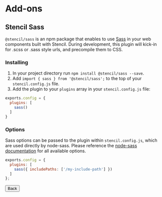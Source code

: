 # Add-ons

## Stencil Sass

`@stencil/sass` is an npm package that enables to use [Sass](https://sass-lang.com/) in your web components built with Stencil. During development, this plugin will kick-in for .scss or .sass style urls, and precompile them to CSS.

### Installing

1. In your project directory run `npm install @stencil/sass --save`.
2. Add `import { sass } from '@stencil/sass';` to the top of your `stencil.config.js` file.
3. Add the plugin to your `plugins` array in your `stencil.config.js` file:

```javascript
exports.config = {
  plugins: [
    sass()
  ]
}
```

### Options

Sass options can be passed to the plugin within `stencil.config.js`, which are used directly by node-sass. Please reference the [node-sass documentation](https://www.npmjs.com/package/node-sass) for all available options.

```javascript
exports.config = {
  plugins: [
    sass({ includePaths: ['/my-include-path'] })
  ]
};
```

<stencil-route-link url="/docs/style-guide" custom="true">
  <button class="pull-left btn btn--secondary">
    Back
  </button>
</stencil-route-link>

